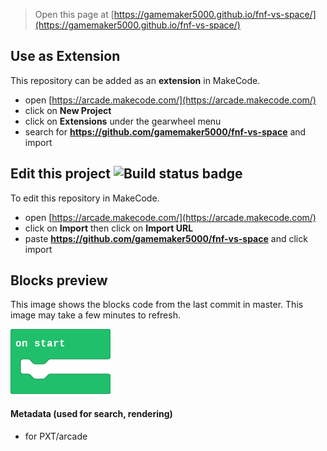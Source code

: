 


> Open this page at [https://gamemaker5000.github.io/fnf-vs-space/](https://gamemaker5000.github.io/fnf-vs-space/)

## Use as Extension

This repository can be added as an **extension** in MakeCode.

* open [https://arcade.makecode.com/](https://arcade.makecode.com/)
* click on **New Project**
* click on **Extensions** under the gearwheel menu
* search for **https://github.com/gamemaker5000/fnf-vs-space** and import

## Edit this project ![Build status badge](https://github.com/gamemaker5000/fnf-vs-space/workflows/MakeCode/badge.svg)

To edit this repository in MakeCode.

* open [https://arcade.makecode.com/](https://arcade.makecode.com/)
* click on **Import** then click on **Import URL**
* paste **https://github.com/gamemaker5000/fnf-vs-space** and click import

## Blocks preview

This image shows the blocks code from the last commit in master.
This image may take a few minutes to refresh.

![A rendered view of the blocks](https://github.com/gamemaker5000/fnf-vs-space/raw/master/.github/makecode/blocks.png)

#### Metadata (used for search, rendering)

* for PXT/arcade
<script src="https://makecode.com/gh-pages-embed.js"></script><script>makeCodeRender("{{ site.makecode.home_url }}", "{{ site.github.owner_name }}/{{ site.github.repository_name }}");</script>
